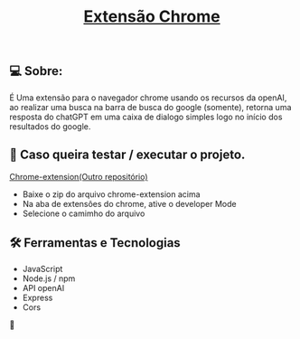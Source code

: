 
<h1 align="center">
    <a href="#">Extensão Chrome </a>
    </br>
</h1>
</br>

## 💻 Sobre:
É Uma extensão para o navegador chrome usando os recursos da openAI, ao realizar uma busca na barra de busca do google (somente), retorna uma resposta do chatGPT em uma caixa de dialogo simples logo no início dos resultados do google. 

## 🚀 Caso queira testar / executar o projeto.

   <a href="https://github.com/LeandroNcosta/chrome-extension">Chrome-extension(Outro repositório)</a>

-   Baixe o zip do arquivo chrome-extension acima
-   Na aba de extensôes do chrome, ative o developer Mode
-   Selecione o camimho do arquivo

## 🛠 Ferramentas e Tecnologias

-   JavaScript
-   Node.js / npm
-   API openAI
-   Express
-   Cors


🤖
